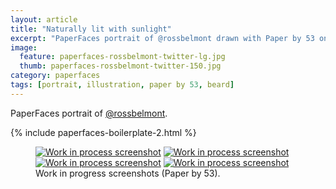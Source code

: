 ```yaml
---
layout: article
title: "Naturally lit with sunlight"
excerpt: "PaperFaces portrait of @rossbelmont drawn with Paper by 53 on an iPad."
image: 
  feature: paperfaces-rossbelmont-twitter-lg.jpg
  thumb: paperfaces-rossbelmont-twitter-150.jpg
category: paperfaces
tags: [portrait, illustration, paper by 53, beard]
---
```


PaperFaces portrait of [@rossbelmont](http://twitter.com/rossbelmont).

{% include paperfaces-boilerplate-2.html %}

<figure class="half">
	<a href="{{ site.url }}/images/paperfaces-rossbelmont-process-1-lg.jpg"><img src="{{ site.url }}/images/paperfaces-rossbelmont-process-1-600.jpg" alt="Work in process screenshot"></a>
	<a href="{{ site.url }}/images/paperfaces-rossbelmont-process-2-lg.jpg"><img src="{{ site.url }}/images/paperfaces-rossbelmont-process-2-600.jpg" alt="Work in process screenshot"></a>
	<a href="{{ site.url }}/images/paperfaces-rossbelmont-process-3-lg.jpg"><img src="{{ site.url }}/images/paperfaces-rossbelmont-process-3-600.jpg" alt="Work in process screenshot"></a>
	<a href="{{ site.url }}/images/paperfaces-rossbelmont-process-4-lg.jpg"><img src="{{ site.url }}/images/paperfaces-rossbelmont-process-4-600.jpg" alt="Work in process screenshot"></a>
	<figcaption>Work in progress screenshots (Paper by 53).</figcaption>
</figure>
